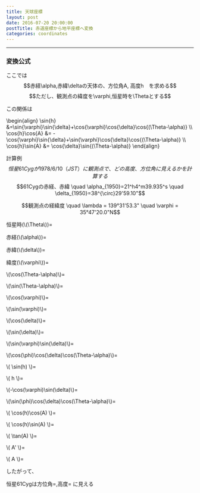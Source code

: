 ```yaml
---
title: 天球座標
layout: post
date: 2016-07-20 20:00:00
postTitle: 赤道座標から地平座標へ変換
categories: coordinates
---
```


-------

### 変換公式

ここでは
$$赤経\alpha,赤緯\deltaの天体の、方位角A, 高度h　を求める$$
$$ただし、観測点の緯度を\varphi,恒星時を\Thetaとする$$

この関係は

\begin{align} 
\sin{h} &=\sin{\varphi}\sin{\delta}+\cos{\varphi}\cos{\delta}\cos{(\Theta-\alpha)} \\\ 
\cos{h}\cos{A} &= -\cos{\varphi}\sin{\delta}+\sin{\varphi}\cos{\delta}\cos{(\Theta-\alpha)} \\\ 
 \cos{h}\sin{A} &= \cos{\delta}\sin{(\Theta-\alpha)} 
\end{align} 

<label class="label label-info">計算例</label>
$$恒星61Cygが1978/6/10（JST）に観測点で、どの高度、方位角に見えるかを計算する$$
$$61Cygの赤経、赤緯 \quad
\alpha_{1950}=21^h4^m39.935^s \quad
\delta_{1950}=38^{\circ}29'59.10"$$

$$観測点の経緯度 \quad
\lambda = 139°31'53.3" \quad
\varphi = 35°47'20.0"N$$

恒星時(\\(\Theta\\))=<span id="theta"></span>

赤経(\\(\alpha\\))=<span id="alpha"></span>

赤緯(\\(\delta\\))=<span id="delta"></span>

緯度(\\(\varphi\\))=<span id="phi"></span>

\\(\cos(\Theta-\alpha)\\)=<span id="cos_theta_a"></span>

\\(\sin(\Theta-\alpha)\\)=<span id="sin_theta_a"></span>

\\(\cos(\varphi)\\)=<span id="cos_phi"></span>

\\(\sin(\varphi)\\)=<span id="sin_phi"></span>

\\(\cos(\delta)\\)=<span id="cos_delta"></span>

\\(\sin(\delta)\\)=<span id="sin_delta"></span>

\\(\sin(\varphi)\sin(\delta)\\)=<span id="sin_phi_delta"></span>

\\(\cos(\phi)\cos(\delta)\cos(\Theta-\alpha)\\)=<span id="cos_phi_delta_theta_a"></span>

\\( \sin(h) \\)=<span id="sin_h"></span>

\\( h \\)=<span id="_h"></span>

\\(-\cos(\varphi)\sin(\delta)\\)=<span id="_cos_phi_sin_delta"></span>

\\(\sin(\phi)\cos(\delta)\cos(\Theta-\alpha)\\)=<span id="sin_phi_cos_delta_theta_a"></span>

\\( \cos(h)\cos(A) \\)=<span id="cos_h_A"></span>

\\( \cos(h)\sin(A) \\)=<span id="cos_h_sin_A"></span>

\\( \tan(A) \\)=<span id="tan_A"></span>

\\( A' \\)=<span id="A1"></span>

\\( A \\)=<span id="A"></span>

したがって、

恒星61Cygは方位角=<span id="azimuth"></span>,高度=<span id="altitude"></span>
に見える



<div id="canvas1"></div>


<script src="//code.jquery.com/jquery-1.11.3.js"></script>
<script src="{{site.url}}/js/three.js"></script>
<script src="{{site.url}}/js/celestial-calc.js"></script>
<script src="https://dl.dropboxusercontent.com/u/3587259/Code/Threejs/OrbitControls.js"></script>
<script type="text/javascript" src="http://cdn.mathjax.org/mathjax/latest/MathJax.js?config=TeX-AMS-MML_SVG"></script>
<script src="https://cdn.rawgit.com/google/code-prettify/master/loader/run_prettify.js?skin=sons-of-obsidian"></script>
<script type="text/javascript">
var $window = $(window)
  // make code pretty
  $('pre').addClass('prettyprint');
  $('pre').css({"background":"#111",
                 "font-size":"1.05em",
                    "border":"0px"}
                );
  $('code').css({"font-size":"1.05em","color":"#f00"});
  $('canvas').css({"background":"#fff"});

  //観測日
  var date = new Date(1978,6,10,21,20,0,0);
  // 平均恒星時
  var meanSidereal = getMeanSiderealTime(date);
  var h = meanSidereal.time.hours;
  var m = meanSidereal.time.minutes;
  var s = meanSidereal.time.seconds;
  var l = meanSidereal.time.milliseconds;

  var theta0 = new Date(0,0,0,h,m,s,l);
  var sidereal = getSiderealTime(date,139,31,53.6,theta0);
  $("#theta").html(sidereal.total +"°");   
  var theta_rad = sidereal.radians;

  // 赤経　
  var alpha = timeToDegrees(21, 4, 39.935);
  var alpha_rad = alpha.radians; 
  $("#alpha").html(alpha.degrees +"°");   

  // 赤緯
  var delta = degreesToDegrees(38, 29, 59.10);
  var delta_rad = delta.radians; 
  $("#delta").html(delta.degrees +"°");   

  // 緯度
  var phi = degreesToDegrees(35, 47, 20.0);
  var phi_rad = phi.radians; 
  $("#phi").html(phi.degrees +"°");   

  //theta - alpha --(1)
  theta_a = theta_rad - alpha_rad;

  //cos(theta - alpha) --(2)
  var cos_theta_a = Math.cos(theta_a);
  $("#cos_theta_a").html(cos_theta_a);

  //sin(theta - alpha) --(3)
  var sin_theta_a = Math.sin(theta_a);
  $("#sin_theta_a").html(sin_theta_a);

  // cos(phi) --(4)
  var cos_phi = Math.cos(phi_rad);
  $("#cos_phi").html(cos_phi);

  // sin(phi) --(5)
  var sin_phi = Math.sin(phi_rad);
  $("#sin_phi").html(sin_phi);

  // cos(delta) --(6)
  var cos_delta = Math.cos(delta_rad);
  $("#cos_delta").html(cos_delta);

  // sin(delta) --(7)
  var sin_delta = Math.sin(delta_rad);
  $("#sin_delta").html(sin_delta);

  // sin(phi)sin(delta) --(8)
  var sin_phi_delta = sin_phi * sin_delta;
  $("#sin_phi_delta").html(sin_phi_delta);

  // cos(phi)cos(delta)cos(theta_a) --(9)
  var cos_phi_delta_theta_a = cos_phi * cos_delta * cos_theta_a;
  $("#cos_phi_delta_theta_a").html(cos_phi_delta_theta_a);

  // sin(h) --(10)
  var sin_h = sin_phi_delta + cos_phi_delta_theta_a;
  $("#sin_h").html(sin_h);

  // hight --(11)
  var _h = 180 / Math.PI * Math.asin(sin_h);
  $("#_h").html(_h +　"°");

  // -cos(phi)sin(delta) --(12)
  var _cos_phi_sin_delta = -cos_phi * sin_delta
  $("#_cos_phi_sin_delta").html(_cos_phi_sin_delta);  

  // sin(phi)cos(delta)cos(theta_a) --(13)
  var sin_phi_cos_delta_theta_a = sin_phi * cos_delta * cos_theta_a;
  $("#sin_phi_cos_delta_theta_a").html(sin_phi_cos_delta_theta_a);

  // cos(h)cos(A) --(14)
  var cos_h_A = _cos_phi_sin_delta + sin_phi_cos_delta_theta_a;
  $("#cos_h_A").html(cos_h_A + "< 0");

  // cos(h)sin(A) --(15)=(6)x(3)
  var cos_h_sin_A =  cos_delta * sin_theta_a;
  $("#cos_h_sin_A").html(cos_h_sin_A);
  
  // tan(A) --(16)=(15)/(14)
  var tan_A =  cos_h_sin_A / cos_h_A;
  $("#tan_A").html(tan_A);

  // A' --(17)
  var A1 = 180 / Math.PI * Math.atan(tan_A);
  $("#A1").html(A1 +　"°");

  // A --(18)
  var A = (cos_h_A<0)?A1+180:A1+360;
  $("#A").html(A +　"°");

  $("#azimuth").html(A +　"°");
  $("#altitude").html(_h +　"°");


  var date0 = new Date(1978,6,20,22,32,17,0);
  var result = getHorisontalPosition(
                //観測日時
                date0,
                //経度
                139,32,29.0325,
                //緯度
                35, 40, 20.707,
                //赤経(h,m,s)
                6, 42, 56.714,
                //赤緯(d,m,s)
                -16, 38, 46.36 
              );
  console.log(result);

</script>